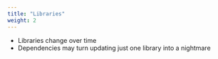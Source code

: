 ```yaml
---
title: "Libraries"
weight: 2
---
```


* Libraries change over time
* Dependencies may turn updating just one library into a nightmare

